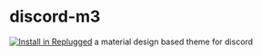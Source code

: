 # discord-m3
[![Install in Replugged](https://img.shields.io/badge/-Install%20in%20Replugged-blue?style=for-the-badge&logo=none)](https://replugged.dev/install?identifier=jiltq/discord-m3&source=github)
a material design based theme for discord
